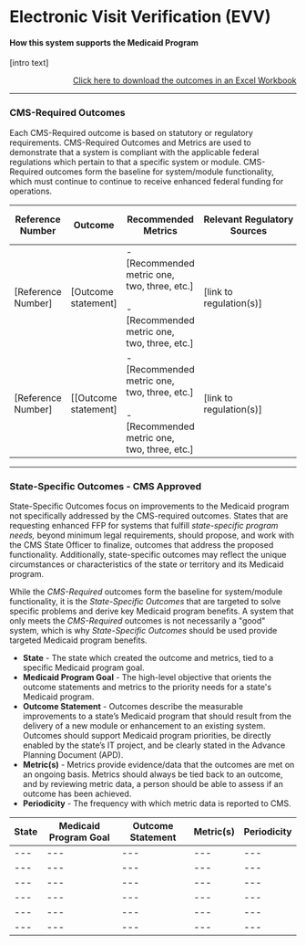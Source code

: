 # Electronic Visit Verification (EVV)
#### How this system supports the Medicaid Program 

[intro text]

<div align="right">
  <a href="https://github.com/CMSgov/CMCS-DSG-DSS-Certification/raw/NAretakis-Navigation-Flat/Outcomes%20and%20Metrics/Claims%20Processing/CMS-Required%20%26%20State%20Specific%20Outcomes.xlsx">Click here to download the outcomes in an Excel Workbook</a>  
</div>


---

### CMS-Required Outcomes

Each CMS-Required outcome is based on statutory or regulatory requirements. CMS-Required Outcomes and Metrics are used to demonstrate that a system is compliant with the applicable federal regulations which pertain to that a specific system or module. CMS-Required outcomes form the baseline for system/module functionality, which must continue to continue to receive enhanced federal funding for operations. 

| **Reference Number** | **Outcome**          | **Recommended Metrics**                                      | **Relevant&nbsp;Regulatory Sources** | **Recommended Reporting Periodicity** |
| -------------------- | -------------------- | ------------------------------------------------------------ | ------------------------------------ | ------------------------------------- |
| [Reference Number]   | [Outcome statement]  | - [Recommended metric one, two, three, etc.]<br /><br />- [Recommended metric one, two, three, etc.] | [link to regulation(s)]              | [recommended periodicity]             |
| [Reference Number]   | [[Outcome statement] | - [Recommended metric one, two, three, etc.]<br /><br />- [Recommended metric one, two, three, etc.] | [link to regulation(s)]              | [recommended periodicity]             |

---

### State-Specific Outcomes - CMS Approved

State-Specific Outcomes focus on improvements to the Medicaid program not specifically addressed by the CMS-required outcomes. States that are requesting enhanced FFP for systems that fulfill *state-specific program needs,* beyond minimum legal requirements, should propose, and work with the CMS State Officer to finalize, outcomes that address the proposed functionality. Additionally, state-specific outcomes may reflect the unique circumstances or characteristics of the state or territory and its Medicaid program.

While the *CMS-Required* outcomes form the baseline for system/module functionality, it is the *State-Specific Outcomes* that are targeted to solve specific problems and derive key Medicaid program benefits. A system that only meets the *CMS-Required* outcomes is not necessarily a "good" system, which is why *State-Specific Outcomes* should be used provide targeted Medicaid program benefits. 

- **State** - The state which created the outcome and metrics, tied to a specific Medicaid program goal.
- **Medicaid Program Goal** - The high-level objective that orients the outcome statements and metrics to the priority needs for a state's Medicaid program. 
- **Outcome Statement** - Outcomes describe the measurable improvements to a state’s Medicaid program that should result from the delivery of a new module or enhancement to an existing system. Outcomes should support Medicaid program priorities, be directly enabled by the state’s IT project, and be clearly stated in the Advance Planning Document (APD).
- **Metric(s)** - Metrics provide evidence/data that the outcomes are met on an ongoing basis. Metrics should always be tied back to an outcome, and by reviewing metric data, a person should be able to assess if an outcome has been achieved. 
- **Periodicity** - The frequency with which metric data is reported to CMS.

| **State** | Medicaid Program Goal | Outcome Statement | **Metric(s)** | **Periodicity** |
| --------- | --------------------- | ----------------- | ------------- | --------------- |
| ---       | ---                   | ---               | ---           | ---             |
| ---       | ---                   | ---               | ---           | ---             |
| ---       | ---                   | ---               | ---           | ---             |
| ---       | ---                   | ---               | ---           | ---             |
| ---       | ---                   | ---               | ---           | ---             |
| ---       | ---                   | ---               | ---           | ---             |

